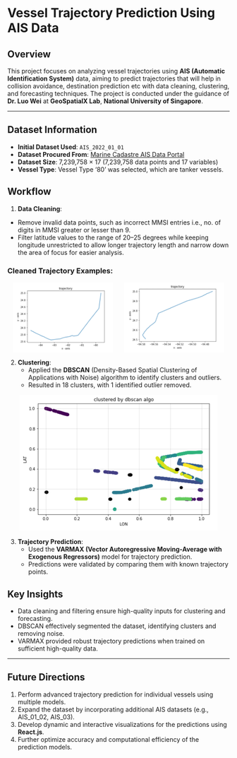 # Vessel Trajectory Prediction Using AIS Data

## Overview
This project focuses on analyzing vessel trajectories using **AIS (Automatic Identification System)** data, aiming to predict trajectories that will help in collision avoidance, destination prediction etc with data cleaning, clustering, and forecasting techniques. The project is conducted under the guidance of **Dr. Luo Wei** at **GeoSpatialX Lab**, **National University of Singapore**.

---

 ## Dataset Information

- **Initial Dataset Used**: `AIS_2022_01_01`
- **Dataset Procured From**: [Marine Cadastre AIS Data Portal](https://marinecadastre.gov/ais/)
- **Dataset Size**: 7,239,758 × 17 (7,239,758 data points and 17 variables)
- **Vessel Type**: Vessel Type ‘80’ was selected, which are tanker vessels.

## Workflow

1. **Data Cleaning**:
- Remove invalid data points, such as incorrect MMSI entries i.e., no. of digits in MMSI greater or lesser than 9.
- Filter latitude values to the range of 20–25 degrees while keeping longitude unrestricted to allow longer trajectory length and narrow down the area of focus for easier analysis.

### Cleaned Trajectory Examples:

<div style="display: flex; justify-content: space-around;">
    <img src="assets/Traj_1.png" alt="Trajectory Ex 1" width="45%">
    <img src="assets/Traj_2.png" alt="Trajectory Ex 2" width="45%">
</div>

2. **Clustering**:
   - Applied the **DBSCAN** (Density-Based Spatial Clustering of Applications with Noise) algorithm to identify clusters and outliers.
   - Resulted in 18 clusters, with 1 identified outlier removed.

<p align="center">
  <img src="assets/cluster.png" alt="Clustering Visualization" width="450">
</p>

3. **Trajectory Prediction**:
   - Used the **VARMAX (Vector Autoregressive Moving-Average with Exogenous Regressors)** model for trajectory prediction.
   - Predictions were validated by comparing them with known trajectory points.

## Key Insights

- Data cleaning and filtering ensure high-quality inputs for clustering and forecasting.
- DBSCAN effectively segmented the dataset, identifying clusters and removing noise.
- VARMAX provided robust trajectory predictions when trained on sufficient high-quality data.

---

## Future Directions

1. Perform advanced trajectory prediction for individual vessels using multiple models.
2. Expand the dataset by incorporating additional AIS datasets (e.g., AIS_01_02, AIS_03).
3. Develop dynamic and interactive visualizations for the predictions using **React.js**.
4. Further optimize accuracy and computational efficiency of the prediction models.

